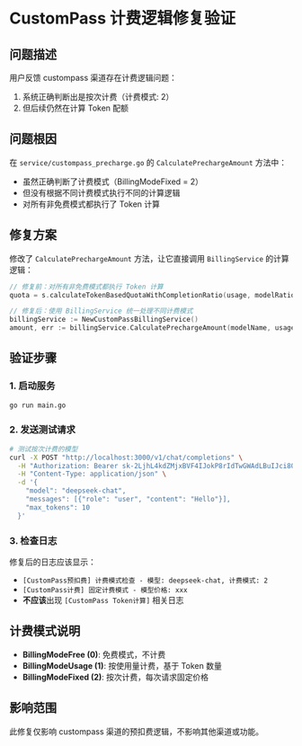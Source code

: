 # CustomPass 计费逻辑修复验证

## 问题描述
用户反馈 custompass 渠道存在计费逻辑问题：
1. 系统正确判断出是按次计费（计费模式: 2）
2. 但后续仍然在计算 Token 配额

## 问题根因
在 `service/custompass_precharge.go` 的 `CalculatePrechargeAmount` 方法中：
- 虽然正确判断了计费模式（BillingModeFixed = 2）
- 但没有根据不同计费模式执行不同的计算逻辑
- 对所有非免费模式都执行了 Token 计算

## 修复方案
修改了 `CalculatePrechargeAmount` 方法，让它直接调用 `BillingService` 的计算逻辑：

```go
// 修复前：对所有非免费模式都执行 Token 计算
quota = s.calculateTokenBasedQuotaWithCompletionRatio(usage, modelRatio, completionRatio, userGroup)

// 修复后：使用 BillingService 统一处理不同计费模式
billingService := NewCustomPassBillingService()
amount, err := billingService.CalculatePrechargeAmount(modelName, usage, groupRatio, userRatio)
```

## 验证步骤

### 1. 启动服务
```bash
go run main.go
```

### 2. 发送测试请求
```bash
# 测试按次计费的模型
curl -X POST "http://localhost:3000/v1/chat/completions" \
  -H "Authorization: Bearer sk-2LjhL4kdZMjxBVF4IJokP8rIdTwGWAdLBuIJci80PDxJ1m3c" \
  -H "Content-Type: application/json" \
  -d '{
    "model": "deepseek-chat",
    "messages": [{"role": "user", "content": "Hello"}],
    "max_tokens": 10
  }'
```

### 3. 检查日志
修复后的日志应该显示：
- `[CustomPass预扣费] 计费模式检查 - 模型: deepseek-chat, 计费模式: 2`
- `[CustomPass计费] 固定计费模式 - 模型价格: xxx`
- **不应该**出现 `[CustomPass Token计算]` 相关日志

## 计费模式说明
- **BillingModeFree (0)**: 免费模式，不计费
- **BillingModeUsage (1)**: 按使用量计费，基于 Token 数量
- **BillingModeFixed (2)**: 按次计费，每次请求固定价格

## 影响范围
此修复仅影响 custompass 渠道的预扣费逻辑，不影响其他渠道或功能。